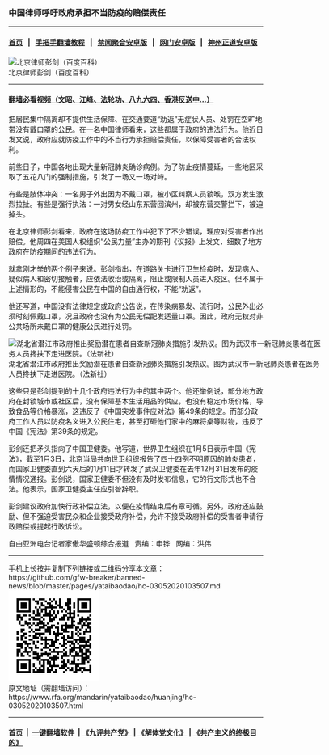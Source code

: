 ### 中国律师呼吁政府承担不当防疫的赔偿责任
------------------------

#### [首页](https://github.com/gfw-breaker/banned-news/blob/master/README.md) &nbsp;&nbsp;|&nbsp;&nbsp; [手把手翻墙教程](https://github.com/gfw-breaker/guides/wiki) &nbsp;&nbsp;|&nbsp;&nbsp; [禁闻聚合安卓版](https://github.com/gfw-breaker/bn-android) &nbsp;&nbsp;|&nbsp;&nbsp; [网门安卓版](https://github.com/oGate2/oGate) &nbsp;&nbsp;|&nbsp;&nbsp; [神州正道安卓版](https://github.com/SzzdOgate/update) 



<div id="headerimg">
 <img alt="北京律师彭剑（百度百科）" src="https://www.rfa.org/mandarin/yataibaodao/huanjing/hc-03052020103507.html/0305e.jpg/image" title="北京律师彭剑（百度百科）"/>
 <div id="headerimgcontents">
  <div id="headerimgcaption">
   <span>
    北京律师彭剑（百度百科）
   </span>
   <!-- zoomattribute -->
  </div>
  <!-- headerimgcaption -->
 </div>
 <!-- headerimagecontents -->
</div>

<hr/>


#### [翻墙必看视频（文昭、江峰、法轮功、八九六四、香港反送中...）](https://github.com/gfw-breaker/banned-news/blob/master/pages/link3.md)

<div id="storytext">
 <div>
  <div class="slot_header">
  </div>
 </div>
 <p>
  把居民集中隔离却不提供生活保障、在交通要道“劝返”无症状人员、处罚在空旷地带没有戴口罩的公民。在一名中国律师看来，这些都属于政府的违法行为。他近日发文说，政府应就防疫工作中的不当行为承担赔偿责任，以保障受害者的合法权利。
 </p>
 <p>
  前些日子，中国各地出现大量新冠肺炎确诊病例。为了防止疫情蔓延，一些地区采取了五花八门的强制措施，引发了一场又一场对峙。
 </p>
 <p>
 </p>
 <p>
 </p>
 <p>
  有些是肢体冲突：一名男子外出因为不戴口罩，被小区纠察人员锁喉，双方发生激烈拉扯。有些是强行执法：一对男女经山东东营回滨州，却被东营交警拦下，被迫掉头。
 </p>
 <p>
  在北京律师彭剑看来，政府在这场防疫工作中犯下了不少错误，理应对受害者作出赔偿。他周四在美国人权组织“公民力量”主办的期刊《议报》上发文，细数了地方政府在防疫期间的违法行为。
 </p>
 <p>
  就拿刚才举的两个例子来说。彭剑指出，在道路关卡进行卫生检疫时，发现病人、疑似病人和密切接触者，应依法收治或隔离，阻止或限制人员进入疫区。但不属于上述情形的，不能侵害公民在中国的自由通行权，不能“劝返”。
 </p>
 <p>
  他还写道，中国没有法律规定或政府公告说，在传染病暴发、流行时，公民外出必须时刻佩戴口罩，况且政府也没有为公民无偿配发适量口罩。因此，政府无权对非公共场所未戴口罩的健康公民进行处罚。
 </p>
 <p>
  <div class="image-inline captioned" style="width:622px;">
   <div style="width:622px;">
    <img alt="湖北省潜江市政府推出奖励潜在患者自查新冠肺炎措施引发热议。图为武汉市一新冠肺炎患者在医务人员搀扶下走进医院。（法新社）" src="https://www.rfa.org/mandarin/yataibaodao/huanjing/hc-03052020103507.html/0305.jpg" title="湖北省潜江市政府推出奖励潜在患者自查新冠肺炎措施引发热议。图为武汉市一新冠肺炎患者在医务人员搀扶下走进医院。（法新社）"/>
   </div>
   <div class="image-caption">
    <span style="width:622px;">
     湖北省潜江市政府推出奖励潜在患者自查新冠肺炎措施引发热议。图为武汉市一新冠肺炎患者在医务人员搀扶下走进医院。（法新社）
    </span>
    <span class="copyright">
    </span>
   </div>
  </div>
 </p>
 <p>
  这些只是彭剑提到的十几个政府违法行为中的其中两个。他还举例说，部分地方政府在封锁城市或社区后，没有保障基本生活用品的供应，也没有稳定市场价格，导致食品等价格暴涨，这违反了《中国突发事件应对法》第49条的规定。而部分政府工作人员以防疫名义进入公民住宅，甚至打砸他们家中的麻将桌等财物，违反了中国《宪法》第39条的规定。
 </p>
 <p>
  彭剑还把矛头指向了中国卫健委。他写道，世界卫生组织在1月5日表示中国《宪法》，截至1月3日，北京当局共向世卫组织报告了四十四例不明原因的肺炎患者，而国家卫健委直到六天后的1月11日才转发了武汉卫健委在去年12月31日发布的疫情情况通报。彭剑说，国家卫健委不但没有及时发布信息，它的行文形式也不合法。他表示，国家卫健委主任应引咎辞职。
 </p>
 <p>
  彭剑建议政府加快行政补偿立法，以便在疫情结束后有章可循。另外，政府还应鼓励、但不强迫受害民众和企业接受政府补偿，允许不接受政府补偿的受害者申请行政赔偿或提起行政诉讼。
 </p>
 <p>
 </p>
 <p>
  自由亚洲电台记者家傲华盛顿综合报道   责编：申铧   网编：洪伟
 </p>
</div>

<hr/>
手机上长按并复制下列链接或二维码分享本文章：<br/>
https://github.com/gfw-breaker/banned-news/blob/master/pages/yataibaodao/hc-03052020103507.md <br/>
<a href='https://github.com/gfw-breaker/banned-news/blob/master/pages/yataibaodao/hc-03052020103507.md'><img src='https://github.com/gfw-breaker/banned-news/blob/master/pages/yataibaodao/hc-03052020103507.md.png'/></a> <br/>
原文地址（需翻墙访问）：https://www.rfa.org/mandarin/yataibaodao/huanjing/hc-03052020103507.html


------------------------
#### [首页](https://github.com/gfw-breaker/banned-news/blob/master/README.md) &nbsp;|&nbsp; [一键翻墙软件](https://github.com/gfw-breaker/nogfw/blob/master/README.md) &nbsp;| [《九评共产党》](https://github.com/gfw-breaker/9ping.md/blob/master/README.md#九评之一评共产党是什么) | [《解体党文化》](https://github.com/gfw-breaker/jtdwh.md/blob/master/README.md) | [《共产主义的终极目的》](https://github.com/gfw-breaker/gczydzjmd.md/blob/master/README.md)


<img src='http://gfw-breaker.win/banned-news/pages/yataibaodao/hc-03052020103507.md' width='0px' height='0px'/>